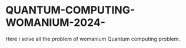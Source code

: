 # QUANTUM-COMPUTING-WOMANIUM-2024-
Here i solve all the problem of womanium Quantum computing problem.
